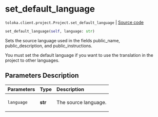 # set_default_language
`toloka.client.project.Project.set_default_language` | [Source code](https://github.com/Toloka/toloka-kit/blob/v1.0.2/src/client/project/__init__.py#L196)

```python
set_default_language(self, language: str)
```

Sets the source language used in the fields public_name, public_description, and public_instructions.


You must set the default language if you want to use the translation in the project to other languages.

## Parameters Description

| Parameters | Type | Description |
| :----------| :----| :-----------|
`language`|**str**|<p>The source language.</p>
